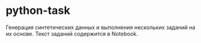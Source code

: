 # python-task
Генерация синтетических данных и выполнения нескольких заданий на их основе. Текст заданий содержится в Notebook.
